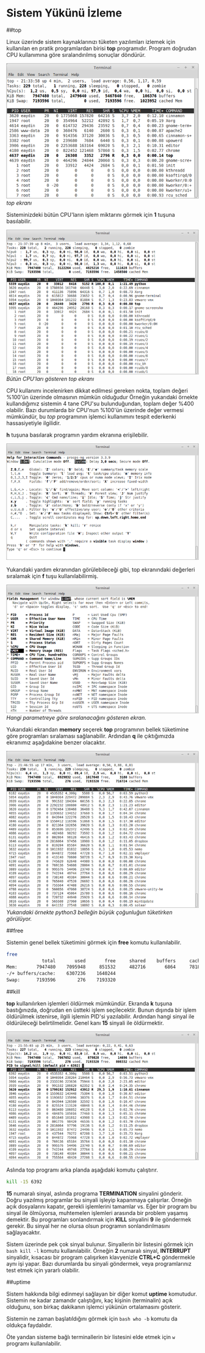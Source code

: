 # Sistem Yükünü İzleme

##top

Linux üzerinde sistem kaynaklarınızı tüketen yazılımları izlemek için kullanılan en pratik programlardan birisi **top** programıdır. Program doğrudan CPU kullanımına göre sıralandırılmış sonuçlar döndürür.

![](top.png)
*top ekranı*

Sisteminizdeki bütün CPU'ların işlem miktarını görmek için **1** tuşuna basılabilir.

![](top2.png)
*Bütün CPU'ları gösteren top ekranı*

CPU kullanımı incelenirken dikkat edilmesi gereken nokta, toplam değeri %100'ün üzerinde olmasının mümkün olduğudur Örneğin yukarıdaki örnekte kullandığımız sistemin 4 tane CPU'su bulunduğundan, toplam değer %400 olabilir. Bazı durumlarda bir CPU'nun %100'ün üzerinde değer vermesi mümkündür, bu *top* programının işlemci kullanımını tespit ederkenki hassasiyetiyle ilgilidir.

**h** tuşuna basılarak programın yardım ekranına erişilebilir.

![](top3.png)

Yukarıdaki yardım ekranından görülebileceği gibi, top ekranındaki değerleri sıralamak için **f** tuşu kullanılabilirmiş.

![](top-sort.png)
*Hangi parametreye göre sıralanacağını gösteren ekran.*

Yukarıdaki ekrandan **memory** seçerek **top** programının bellek tüketimine göre programları sıralaması sağlanabilir. Ardından **q** ile çıktığımızda ekranımız aşağıdakine benzer olacaktır.

![](top-memory.png)
*Yukarıdaki örnekte python3 belleğin büyük çoğunluğun tüketirken görülüyor.*

##free

Sistemin genel bellek tüketimini görmek için **free** komutu kullanılabilir.

```bash
free
             total       used       free     shared    buffers     cached
Mem:       7947480    7095948     851532     482716       6864     781848
-/+ buffers/cache:    6307236    1640244
Swap:      7193596        276    7193320
```

##kill

**top** kullanılırken işlemleri öldürmek mümkündür. Ekranda **k** tuşuna bastığınızda, doğrudan en üstteki işlem seçilecektir. Bunun dışında bir işlem öldürülmek istenirse, ilgili işlemin PID'si yazılabilir. Ardından hangi sinyal ile öldürüleceği belirtilmelidir. Genel kanı **15** sinyali ile öldürmektir.

![](top-pid.png)

Aslında top programı arka planda aşağıdaki komutu çalıştırır.

```bash
kill -15 6392
```

**15** numaralı sinyal, aslında programa **TERMINATION** sinyalini gönderir. Doğru yazılmış programlar bu sinyali işleyip kapanmaya çalışırlar. Örneğin açık dosyalarını kapatır, gerekli işlemlerini tamamlar vs. Eğer bir program bu sinyal ile ölmüyorsa, muhtemelen işlemleri arasında bir problem yaşamış demektir. Bu programları sonlandırmak için **KILL** sinyalini **9** ile göndermek gerekir. Bu sinyal her ne olursa olsun programın sonlandırılmasını sağlayacaktır.

Sistem üzerinde pek çok sinyal bulunur. Sinyallerin bir listesini görmek için ```bash kill -l``` komutu kullanılabilir. Örneğin **2** numaralı sinyal, **INTERRUPT** sinyalidir, kısacası bir program çalışırken klavyenizle **CTRL+C** göndermekle aynı işi yapar. Bazı durumlarda bu sinyali göndermek, veya programlarınız test etmek için yararlı olabilir.

##uptime

Sistem hakkında bilgi edinmeyi sağlayan bir diğer komut **uptime** komutudur. Sistemin ne kadar zamandır çalıştığını, kaç kişinin (terminalin) açık olduğunu, son birkaç dakikanın işlemci yükünün ortalamasını gösterir.

Sistemin ne zaman başlatıldığını görmek için ```bash who -b``` komutu da oldukça faydalıdır.

Öte yandan sisteme bağlı terminallerin bir listesini elde etmek için `w` programı kullanılabilir.
